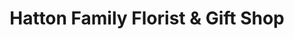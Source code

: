 ---
title: "Hatton Family Florist & Gift Shop"
url: /pine-level/hatton-family-florist-and-gift-shop/
shop: florist
---